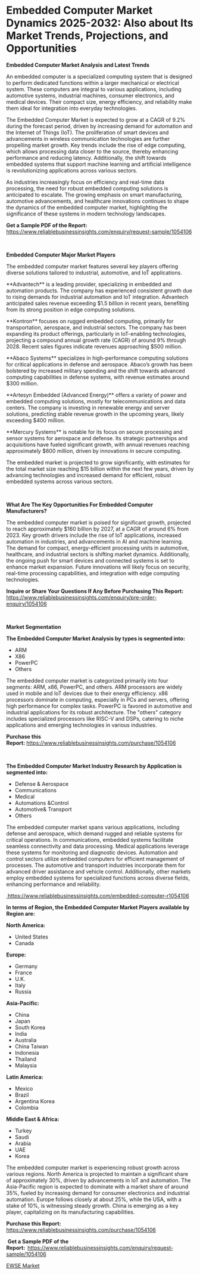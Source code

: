 <p><h1>Embedded Computer Market Dynamics 2025-2032: Also about Its Market Trends, Projections, and Opportunities</h1></p><p><strong>Embedded Computer Market Analysis and Latest Trends</strong></p>
<p><p>An embedded computer is a specialized computing system that is designed to perform dedicated functions within a larger mechanical or electrical system. These computers are integral to various applications, including automotive systems, industrial machines, consumer electronics, and medical devices. Their compact size, energy efficiency, and reliability make them ideal for integration into everyday technologies.</p><p>The Embedded Computer Market is expected to grow at a CAGR of 9.2% during the forecast period, driven by increasing demand for automation and the Internet of Things (IoT). The proliferation of smart devices and advancements in wireless communication technologies are further propelling market growth. Key trends include the rise of edge computing, which allows processing data closer to the source, thereby enhancing performance and reducing latency. Additionally, the shift towards embedded systems that support machine learning and artificial intelligence is revolutionizing applications across various sectors.</p><p>As industries increasingly focus on efficiency and real-time data processing, the need for robust embedded computing solutions is anticipated to escalate. The growing emphasis on smart manufacturing, automotive advancements, and healthcare innovations continues to shape the dynamics of the embedded computer market, highlighting the significance of these systems in modern technology landscapes.</p></p>
<p><strong>Get a Sample PDF of the Report:&nbsp;</strong> <a href="https://www.reliablebusinessinsights.com/enquiry/request-sample/1054106?utm_campaign=2244&utm_medium=2&utm_source=Github&utm_content=ia&utm_term=10022025&utm_id=embedded-computer">https://www.reliablebusinessinsights.com/enquiry/request-sample/1054106</a></p>
<p>&nbsp;</p>
<p><strong>Embedded Computer Major Market Players</strong></p>
<p><p>The embedded computer market features several key players offering diverse solutions tailored to industrial, automotive, and IoT applications. </p><p>**Advantech** is a leading provider, specializing in embedded and automation products. The company has experienced consistent growth due to rising demands for industrial automation and IoT integration. Advantech anticipated sales revenue exceeding $1.5 billion in recent years, benefiting from its strong position in edge computing solutions.</p><p>**Kontron** focuses on rugged embedded computing, primarily for transportation, aerospace, and industrial sectors. The company has been expanding its product offerings, particularly in IoT-enabling technologies, projecting a compound annual growth rate (CAGR) of around 9% through 2028. Recent sales figures indicate revenues approaching $500 million.</p><p>**Abaco Systems** specializes in high-performance computing solutions for critical applications in defense and aerospace. Abaco’s growth has been bolstered by increased military spending and the shift towards advanced computing capabilities in defense systems, with revenue estimates around $300 million.</p><p>**Artesyn Embedded (Advanced Energy)** offers a variety of power and embedded computing solutions, mostly for telecommunications and data centers. The company is investing in renewable energy and server solutions, predicting stable revenue growth in the upcoming years, likely exceeding $400 million.</p><p>**Mercury Systems** is notable for its focus on secure processing and sensor systems for aerospace and defense. Its strategic partnerships and acquisitions have fueled significant growth, with annual revenues reaching approximately $600 million, driven by innovations in secure computing.</p><p>The embedded market is projected to grow significantly, with estimates for the total market size reaching $15 billion within the next few years, driven by advancing technologies and increased demand for efficient, robust embedded systems across various sectors.</p></p>
<p>&nbsp;</p>
<p><strong>What Are The Key Opportunities For Embedded Computer Manufacturers?</strong></p>
<p><p>The embedded computer market is poised for significant growth, projected to reach approximately $160 billion by 2027, at a CAGR of around 6% from 2023. Key growth drivers include the rise of IoT applications, increased automation in industries, and advancements in AI and machine learning. The demand for compact, energy-efficient processing units in automotive, healthcare, and industrial sectors is shifting market dynamics. Additionally, the ongoing push for smart devices and connected systems is set to enhance market expansion. Future innovations will likely focus on security, real-time processing capabilities, and integration with edge computing technologies.</p></p>
<p><strong>Inquire or Share Your Questions If Any Before Purchasing This Report:</strong> <a href="https://www.reliablebusinessinsights.com/enquiry/pre-order-enquiry/1054106?utm_campaign=2244&utm_medium=2&utm_source=Github&utm_content=ia&utm_term=10022025&utm_id=embedded-computer">https://www.reliablebusinessinsights.com/enquiry/pre-order-enquiry/1054106</a></p>
<p>&nbsp;</p>
<p><strong>Market Segmentation</strong></p>
<p><strong>The Embedded Computer Market Analysis by types is segmented into:</strong></p>
<p><ul><li>ARM</li><li>X86</li><li>PowerPC</li><li>Others</li></ul></p>
<p><p>The embedded computer market is categorized primarily into four segments: ARM, x86, PowerPC, and others. ARM processors are widely used in mobile and IoT devices due to their energy efficiency. x86 processors dominate in computing, especially in PCs and servers, offering high performance for complex tasks. PowerPC is favored in automotive and industrial applications for its robust architecture. The "others" category includes specialized processors like RISC-V and DSPs, catering to niche applications and emerging technologies in various industries.</p></p>
<p><strong>Purchase this Report:&nbsp;</strong><a href="https://www.reliablebusinessinsights.com/purchase/1054106?utm_campaign=2244&utm_medium=2&utm_source=Github&utm_content=ia&utm_term=10022025&utm_id=embedded-computer">https://www.reliablebusinessinsights.com/purchase/1054106</a></p>
<p>&nbsp;</p>
<p><strong>The Embedded Computer Market Industry Research by Application is segmented into:</strong></p>
<p><ul><li>Defense & Aerospace</li><li>Communications</li><li>Medical</li><li>Automations &Control</li><li>Automotive& Transport</li><li>Others</li></ul></p>
<p><p>The embedded computer market spans various applications, including defense and aerospace, which demand rugged and reliable systems for critical operations. In communications, embedded systems facilitate seamless connectivity and data processing. Medical applications leverage these systems for monitoring and diagnostic devices. Automation and control sectors utilize embedded computers for efficient management of processes. The automotive and transport industries incorporate them for advanced driver assistance and vehicle control. Additionally, other markets employ embedded systems for specialized functions across diverse fields, enhancing performance and reliability.</p></p>
<p><a href="https://www.reliablebusinessinsights.com/embedded-computer-r1054106?utm_campaign=2244&utm_medium=2&utm_source=Github&utm_content=ia&utm_term=10022025&utm_id=embedded-computer">&nbsp;https://www.reliablebusinessinsights.com/embedded-computer-r1054106</a></p>
<p><strong>In terms of Region, the Embedded Computer Market Players available by Region are:</strong></p>
<p>
    <p> <strong> North America: </strong>
        <ul>
            <li>United States</li>
            <li>Canada</li>
        </ul>
        </p> 
    <p> <strong> Europe: </strong>
        <ul>
            <li>Germany</li>
            <li>France</li>
            <li>U.K.</li>
            <li>Italy</li>
            <li>Russia</li>
        </ul>
        </p> 
    <p> <strong> Asia-Pacific: </strong>
        <ul>
            <li>China</li>
            <li>Japan</li>
            <li>South Korea</li>
            <li>India</li>
            <li>Australia</li>
            <li>China Taiwan</li>
            <li>Indonesia</li>
            <li>Thailand</li>
            <li>Malaysia</li>
        </ul>
        </p> 
    <p> <strong> Latin America: </strong>
        <ul>
            <li>Mexico</li>
            <li>Brazil</li>
            <li>Argentina Korea</li>
            <li>Colombia</li>
        </ul>
        </p> 
    <p> <strong> Middle East & Africa: </strong>
        <ul>
            <li>Turkey</li>
            <li>Saudi</li>
            <li>Arabia</li>
            <li>UAE</li>
            <li>Korea</li>
        </ul>
    </p>
    </p>
<p><p>The embedded computer market is experiencing robust growth across various regions. North America is projected to maintain a significant share of approximately 30%, driven by advancements in IoT and automation. The Asia-Pacific region is expected to dominate with a market share of around 35%, fueled by increasing demand for consumer electronics and industrial automation. Europe follows closely at about 25%, while the USA, with a stake of 10%, is witnessing steady growth. China is emerging as a key player, capitalizing on its manufacturing capabilities.</p></p>
<p><strong>Purchase this Report: </strong><a href="https://www.reliablebusinessinsights.com/purchase/1054106?utm_campaign=2244&utm_medium=2&utm_source=Github&utm_content=ia&utm_term=10022025&utm_id=embedded-computer">https://www.reliablebusinessinsights.com/purchase/1054106</a></p>
<p>&nbsp;<strong>Get a Sample PDF of the Report:&nbsp;&nbsp;</strong><a href="https://www.reliablebusinessinsights.com/enquiry/request-sample/1054106?utm_campaign=2244&utm_medium=2&utm_source=Github&utm_content=ia&utm_term=10022025&utm_id=embedded-computer">https://www.reliablebusinessinsights.com/enquiry/request-sample/1054106</a></p>
<p><strong></strong></p>
<p><p><a href="https://github.com/steidmindy199393/Market-Research-Report-List-1/blob/main/ewse-market.md?utm_campaign=2244&utm_medium=2&utm_source=Github&utm_content=ia&utm_term=10022025&utm_id=embedded-computer">EWSE Market</a></p></p>